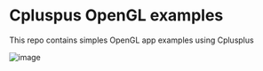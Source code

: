 # Cpluspus OpenGL examples

This repo contains simples OpenGL app examples using Cplusplus

![image](https://user-images.githubusercontent.com/6286472/183386808-c74fc8aa-1025-46c3-b9d5-0a31b346279d.png)
